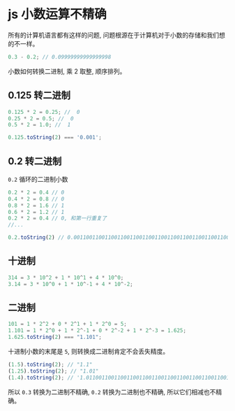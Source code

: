 # js 小数运算不精确

所有的计算机语言都有这样的问题, 问题根源在于计算机对于小数的存储和我们想的不一样。

```js
0.3 - 0.2; // 0.09999999999999998
```

小数如何转换二进制, 乘 2 取整, 顺序排列。

## 0.125 转二进制

```js
0.125 * 2 = 0.25; //  0
0.25 * 2 = 0.5; //  0
0.5 * 2 = 1.0; //  1

0.125.toString(2) === '0.001';
```

## 0.2 转二进制

`0.2` 循环的二进制小数

```js
0.2 * 2 = 0.4 // 0
0.4 * 2 = 0.8 // 0
0.8 * 2 = 1.6 // 1
0.6 * 2 = 1.2 // 1
0.2 * 2 = 0.4 // 0, 和第一行重复了
//...

0.2.toString(2) // 0.001100110011001100110011001100110011001100110011001101
```

## 十进制

```js
314 = 3 * 10^2 + 1 * 10^1 + 4 * 10^0;
3.14 = 3 * 10^0 + 1 * 10^-1 + 4 * 10^-2;
```

## 二进制

```js
101 = 1 * 2^2 + 0 * 2^1 + 1 * 2^0 = 5;
1.101 = 1 * 2^0 + 1 * 2^-1 + 0 * 2^-2 + 1 * 2^-3 = 1.625;
1.625.toString(2) === "1.101";
```

十进制小数的末尾是 `5`, 则转换成二进制肯定不会丢失精度。

```js
(1.5).toString(2); // "1.1"
(1.25).toString(2); // "1.01"
(1.4).toString(2); // '1.011001100110011001100110011001100110011001100110011'
```

所以 `0.3` 转换为二进制不精确, `0.2` 转换为二进制也不精确, 所以它们相减也不精确。
